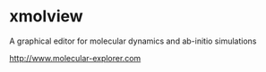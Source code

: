 # xmolview
A graphical editor for molecular dynamics and ab-initio simulations

http://www.molecular-explorer.com

